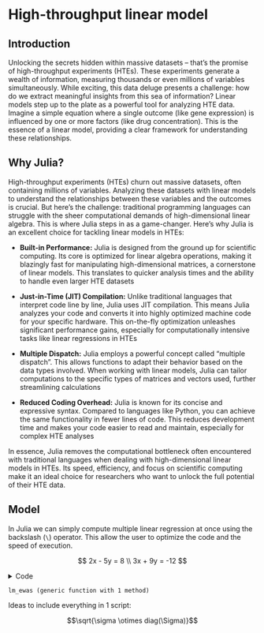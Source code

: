 High-throughput linear model
================

## Introduction

Unlocking the secrets hidden within massive datasets – that’s the
promise of high-throughput experiments (HTEs). These experiments
generate a wealth of information, measuring thousands or even millions
of variables simultaneously. While exciting, this data deluge presents a
challenge: how do we extract meaningful insights from this sea of
information? Linear models step up to the plate as a powerful tool for
analyzing HTE data. Imagine a simple equation where a single outcome
(like gene expression) is influenced by one or more factors (like drug
concentration). This is the essence of a linear model, providing a clear
framework for understanding these relationships.

## Why Julia?

High-throughput experiments (HTEs) churn out massive datasets, often
containing millions of variables. Analyzing these datasets with linear
models to understand the relationships between these variables and the
outcomes is crucial. But here’s the challenge: traditional programming
languages can struggle with the sheer computational demands of
high-dimensional linear algebra. This is where Julia steps in as a
game-changer. Here’s why Julia is an excellent choice for tackling
linear models in HTEs:

- **Built-in Performance:** Julia is designed from the ground up for
  scientific computing. Its core is optimized for linear algebra
  operations, making it blazingly fast for manipulating high-dimensional
  matrices, a cornerstone of linear models. This translates to quicker
  analysis times and the ability to handle even larger HTE datasets

- **Just-in-Time (JIT) Compilation:** Unlike traditional languages that
  interpret code line by line, Julia uses JIT compilation. This means
  Julia analyzes your code and converts it into highly optimized machine
  code for your specific hardware. This on-the-fly optimization
  unleashes significant performance gains, especially for
  computationally intensive tasks like linear regressions in HTEs

- **Multiple Dispatch:** Julia employs a powerful concept called
  “multiple dispatch”. This allows functions to adapt their behavior
  based on the data types involved. When working with linear models,
  Julia can tailor computations to the specific types of matrices and
  vectors used, further streamlining calculations

- **Reduced Coding Overhead:** Julia is known for its concise and
  expressive syntax. Compared to languages like Python, you can achieve
  the same functionality in fewer lines of code. This reduces
  development time and makes your code easier to read and maintain,
  especially for complex HTE analyses

In essence, Julia removes the computational bottleneck often encountered
with traditional languages when dealing with high-dimensional linear
models in HTEs. Its speed, efficiency, and focus on scientific computing
make it an ideal choice for researchers who want to unlock the full
potential of their HTE data.

## Model

In Julia we can simply compute multiple linear regression at once using
the backslash (`\`) operator. This allow the user to optimize the code
and the speed of execution.

$$ 2x - 5y =  8 \\
3x + 9y =  -12 $$

<details>
<summary>Code</summary>

``` julia
function lm_ewas(dt, out, cov)
    X_tmp = hcat(ones(size(dt,1)), Matrix{Float32}(dt[:,cov]))
    Y_tmp = Matrix{Float32}(dt[:,out])
    β = X_tmp\Y_tmp 
    σ = sqrt.(vec(sum((Y_tmp - X_tmp*β).^2,dims = 1)./(size(X_tmp,1)-size(X_tmp,2))))
    Σ = inv(X_tmp'*X_tmp)
    std_coeff = sqrt.(kron(σ,diag(Σ))) # Kronecker product

    βvec = reshape(β,length(out) * (length(cov) + 1))
    tval = βvec ./ std_coeff
    pval = cdf(TDist(size(X_tmp,1)-size(X_tmp,2)), -abs.(βvec ./ std_coeff))
    ci025 = βvec .- quantile(TDist(size(X_tmp,1)-size(X_tmp,2)), 0.975) .* std_coeff
    ci975 = βvec .+ quantile(TDist(size(X_tmp,1)-size(X_tmp,2)), 0.975) .* std_coeff    
    outcome = repeat(out, inner = length(cov) + 1)
    covariates = repeat(vcat("intercept",cov), outer = length(out))

    tmp = (outcome = outcome, covariates = covariates,
           beta = βvec, sd = std_coeff, tval = tval, 
           pval = pval, ci025 = ci025, ci975 = ci975)
    return tmp
end 
```

</details>

    lm_ewas (generic function with 1 method)

Ideas to include everything in 1 script:

$$\sqrt{\sigma \otimes diag(\Sigma)}$$
